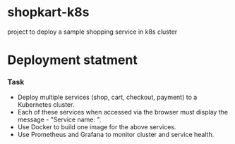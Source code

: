 # shopkart-k8s
project to deploy a sample shopping service in k8s cluster

# Deployment statment

### Task

* Deploy multiple services (shop, cart, checkout, payment) to a Kubernetes cluster.
* Each of these services when accessed via the browser must display the message - "Service name: <service-name>".
* Use Docker to build one image for the above services.
* Use Prometheus and Grafana to monitor cluster and service health.